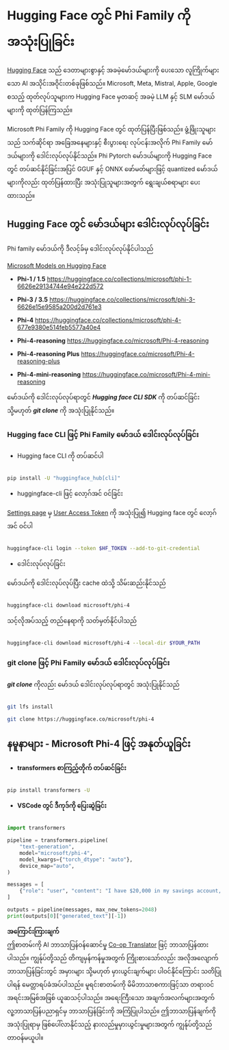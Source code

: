 <!--
CO_OP_TRANSLATOR_METADATA:
{
  "original_hash": "624fe133fba62773979d45f54519f7bb",
  "translation_date": "2025-07-16T18:55:42+00:00",
  "source_file": "md/01.Introduction/02/01.HF.md",
  "language_code": "my"
}
-->
# **Hugging Face တွင် Phi Family ကို အသုံးပြုခြင်း**

[Hugging Face](https://huggingface.co/) သည် ဒေတာများစွာနှင့် အခမဲ့မော်ဒယ်များကို ပေးသော လူကြိုက်များသော AI အသိုင်းအဝိုင်းတစ်ခုဖြစ်သည်။ Microsoft, Meta, Mistral, Apple, Google စသည့် ထုတ်လုပ်သူများက Hugging Face မှတဆင့် အခမဲ့ LLM နှင့် SLM မော်ဒယ်များကို ထုတ်ပြန်ကြသည်။

Microsoft Phi Family ကို Hugging Face တွင် ထုတ်ပြန်ပြီးဖြစ်သည်။ ဖွံ့ဖြိုးသူများသည် သက်ဆိုင်ရာ အခြေအနေများနှင့် စီးပွားရေး လုပ်ငန်းအလိုက် Phi Family မော်ဒယ်များကို ဒေါင်းလုပ်လုပ်နိုင်သည်။ Phi Pytorch မော်ဒယ်များကို Hugging Face တွင် တပ်ဆင်နိုင်ခြင်းအပြင် GGUF နှင့် ONNX ဖော်မတ်များဖြင့် quantized မော်ဒယ်များကိုလည်း ထုတ်ပြန်ထားပြီး အသုံးပြုသူများအတွက် ရွေးချယ်စရာများ ပေးထားသည်။

## **Hugging Face တွင် မော်ဒယ်များ ဒေါင်းလုပ်လုပ်ခြင်း**

Phi family မော်ဒယ်ကို ဒီလင့်ခ်မှ ဒေါင်းလုပ်လုပ်နိုင်ပါသည်

[Microsoft Models on Hugging Face](https://huggingface.co/microsoft)

-  **Phi-1 / 1.5** https://huggingface.co/collections/microsoft/phi-1-6626e29134744e94e222d572

-  **Phi-3 / 3.5** https://huggingface.co/collections/microsoft/phi-3-6626e15e9585a200d2d761e3

-  **Phi-4** https://huggingface.co/collections/microsoft/phi-4-677e9380e514feb5577a40e4

- **Phi-4-reasoning** https://huggingface.co/microsoft/Phi-4-reasoning

- **Phi-4-reasoning Plus** https://huggingface.co/microsoft/Phi-4-reasoning-plus 

- **Phi-4-mini-reasoning** https://huggingface.co/microsoft/Phi-4-mini-reasoning

မော်ဒယ်ကို ဒေါင်းလုပ်လုပ်ရာတွင် ***Hugging face CLI SDK*** ကို တပ်ဆင်ခြင်း သို့မဟုတ် ***git clone*** ကို အသုံးပြုနိုင်သည်။

### **Hugging face CLI ဖြင့် Phi Family မော်ဒယ် ဒေါင်းလုပ်လုပ်ခြင်း**

- Hugging face CLI ကို တပ်ဆင်ပါ

```bash

pip install -U "huggingface_hub[cli]"

```

- huggingface-cli ဖြင့် လော့ဂ်အင် ဝင်ခြင်း

[Settings page](https://huggingface.co/settings/tokens) မှ [User Access Token](https://huggingface.co/docs/hub/security-tokens) ကို အသုံးပြု၍ Hugging face တွင် လော့ဂ်အင် ဝင်ပါ

```bash

huggingface-cli login --token $HF_TOKEN --add-to-git-credential

```

- ဒေါင်းလုပ်လုပ်ခြင်း

မော်ဒယ်ကို ဒေါင်းလုပ်လုပ်ပြီး cache ထဲသို့ သိမ်းဆည်းနိုင်သည်

```bash

huggingface-cli download microsoft/phi-4

```

သင့်လိုအပ်သည့် တည်နေရာကို သတ်မှတ်နိုင်ပါသည်

```bash

huggingface-cli download microsoft/phi-4 --local-dir $YOUR_PATH

```

### **git clone ဖြင့် Phi Family မော်ဒယ် ဒေါင်းလုပ်လုပ်ခြင်း**

***git clone*** ကိုလည်း မော်ဒယ် ဒေါင်းလုပ်လုပ်ရာတွင် အသုံးပြုနိုင်သည်

```bash

git lfs install

git clone https://huggingface.co/microsoft/phi-4

```

## **နမူနာများ - Microsoft Phi-4 ဖြင့် အနုတ်ယူခြင်း**

- **transformers စာကြည့်တိုက် တပ်ဆင်ခြင်း**

```bash

pip install transformers -U

```

- **VSCode တွင် ဒီကုဒ်ကို ပြေးဆွဲခြင်း**

```python

import transformers

pipeline = transformers.pipeline(
    "text-generation",
    model="microsoft/phi-4",
    model_kwargs={"torch_dtype": "auto"},
    device_map="auto",
)

messages = [
    {"role": "user", "content": "I have $20,000 in my savings account, where I receive a 4% profit per year and payments twice a year. Can you please tell me how long it will take for me to become a millionaire? Also, can you please explain the math step by step as if you were explaining it to an uneducated person?"},
]

outputs = pipeline(messages, max_new_tokens=2048)
print(outputs[0]["generated_text"][-1])

```

**အကြောင်းကြားချက်**  
ဤစာတမ်းကို AI ဘာသာပြန်ဝန်ဆောင်မှု [Co-op Translator](https://github.com/Azure/co-op-translator) ဖြင့် ဘာသာပြန်ထားပါသည်။ ကျွန်ုပ်တို့သည် တိကျမှန်ကန်မှုအတွက် ကြိုးစားသော်လည်း အလိုအလျောက် ဘာသာပြန်ခြင်းတွင် အမှားများ သို့မဟုတ် မှားယွင်းချက်များ ပါဝင်နိုင်ကြောင်း သတိပြုပါရန် မေတ္တာရပ်ခံအပ်ပါသည်။ မူရင်းစာတမ်းကို မိမိဘာသာစကားဖြင့်သာ တရားဝင်အရင်းအမြစ်အဖြစ် ယူဆသင့်ပါသည်။ အရေးကြီးသော အချက်အလက်များအတွက် လူ့ဘာသာပြန်ပညာရှင်မှ ဘာသာပြန်ခြင်းကို အကြံပြုပါသည်။ ဤဘာသာပြန်ချက်ကို အသုံးပြုရာမှ ဖြစ်ပေါ်လာနိုင်သည့် နားလည်မှုမှားယွင်းမှုများအတွက် ကျွန်ုပ်တို့သည် တာဝန်မယူပါ။